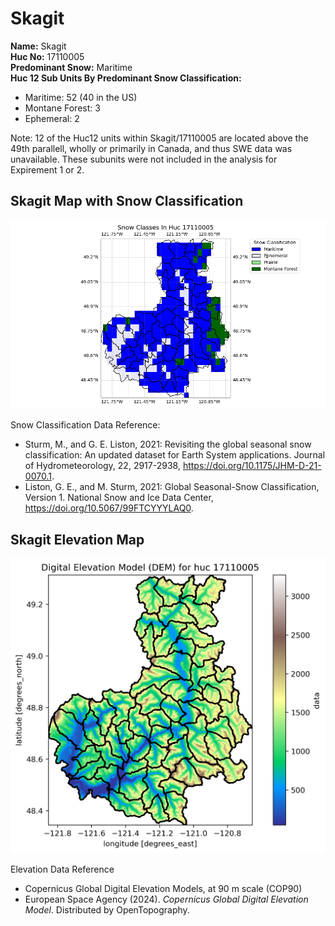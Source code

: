 # Skagit


**Name:**             Skagit <br>
**Huc No:**           17110005 <br> 
**Predominant Snow:** Maritime <br>
**Huc 12 Sub Units By Predominant Snow Classification:**
- Maritime: 52 (40 in the US)
- Montane Forest: 3
- Ephemeral: 2

Note: 12 of the Huc12 units within Skagit/17110005 are located above the 49th parallell, wholly or primarily in Canada, and thus SWE data was unavailable.  These subunits were not included in the analysis for Expirement 1 or 2. 


## Skagit Map with Snow Classification 

![Snow Classes Map](../basic_maps/Snow_classes_in_17110005.png)

Snow Classification Data Reference: 
- Sturm, M., and G. E. Liston, 2021: Revisiting the global seasonal snow classification: An updated dataset for Earth System applications.  Journal of Hydrometeorology, 22, 2917-2938, https://doi.org/10.1175/JHM-D-21-0070.1.
- Liston, G. E., and M. Sturm, 2021: Global Seasonal-Snow Classification, Version 1. National Snow and Ice Data Center, https://doi.org/10.5067/99FTCYYYLAQ0.

## Skagit Elevation Map 
![Elevation Map](../basic_maps/dem_huc17110005.png)

Elevation Data Reference 
- Copernicus Global Digital Elevation Models, at 90 m scale (COP90)
- European Space Agency (2024).  <i>Copernicus Global Digital Elevation Model</i>.  Distributed by OpenTopography. 



